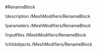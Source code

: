 <!-- MOOSE Object Documentation Stub: Remove this when content is added. -->
#RenameBlock

!description /MeshModifiers/RenameBlock

!parameters /MeshModifiers/RenameBlock

!inputfiles /MeshModifiers/RenameBlock

!childobjects /MeshModifiers/RenameBlock
